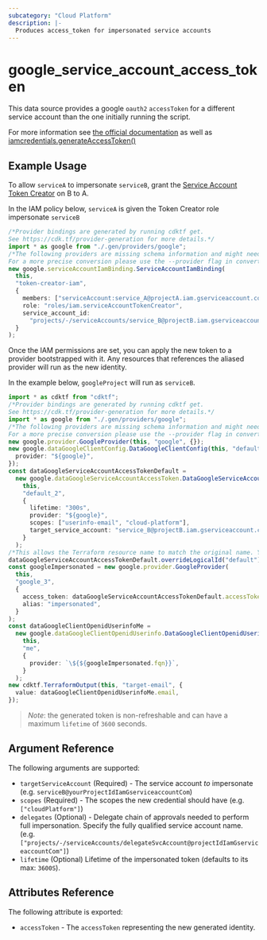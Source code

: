 ```yaml
---
subcategory: "Cloud Platform"
description: |-
  Produces access_token for impersonated service accounts
---
```


# google\_service\_account\_access\_token

This data source provides a google `oauth2` `accessToken` for a different service account than the one initially running the script.

For more information see
[the official documentation](https://cloud.google.com/iam/docs/creating-short-lived-service-account-credentials) as well as [iamcredentials.generateAccessToken()](https://cloud.google.com/iam/credentials/reference/rest/v1/projects.serviceAccounts/generateAccessToken)

## Example Usage

To allow `serviceA` to impersonate `serviceB`, grant the [Service Account Token Creator](https://cloud.google.com/iam/docs/service-accounts#the_service_account_token_creator_role) on B to A.

In the IAM policy below, `serviceA` is given the Token Creator role impersonate `serviceB`

```typescript
/*Provider bindings are generated by running cdktf get.
See https://cdk.tf/provider-generation for more details.*/
import * as google from "./.gen/providers/google";
/*The following providers are missing schema information and might need manual adjustments to synthesize correctly: google.
For a more precise conversion please use the --provider flag in convert.*/
new google.serviceAccountIamBinding.ServiceAccountIamBinding(
  this,
  "token-creator-iam",
  {
    members: ["serviceAccount:service_A@projectA.iam.gserviceaccount.com"],
    role: "roles/iam.serviceAccountTokenCreator",
    service_account_id:
      "projects/-/serviceAccounts/service_B@projectB.iam.gserviceaccount.com",
  }
);

```

Once the IAM permissions are set, you can apply the new token to a provider bootstrapped with it.  Any resources that references the aliased provider will run as the new identity.

In the example below, `googleProject` will run as `serviceB`.

```typescript
import * as cdktf from "cdktf";
/*Provider bindings are generated by running cdktf get.
See https://cdk.tf/provider-generation for more details.*/
import * as google from "./.gen/providers/google";
/*The following providers are missing schema information and might need manual adjustments to synthesize correctly: google.
For a more precise conversion please use the --provider flag in convert.*/
new google.provider.GoogleProvider(this, "google", {});
new google.dataGoogleClientConfig.DataGoogleClientConfig(this, "default", {
  provider: "${google}",
});
const dataGoogleServiceAccountAccessTokenDefault =
  new google.dataGoogleServiceAccountAccessToken.DataGoogleServiceAccountAccessToken(
    this,
    "default_2",
    {
      lifetime: "300s",
      provider: "${google}",
      scopes: ["userinfo-email", "cloud-platform"],
      target_service_account: "service_B@projectB.iam.gserviceaccount.com",
    }
  );
/*This allows the Terraform resource name to match the original name. You can remove the call if you don't need them to match.*/
dataGoogleServiceAccountAccessTokenDefault.overrideLogicalId("default");
const googleImpersonated = new google.provider.GoogleProvider(
  this,
  "google_3",
  {
    access_token: dataGoogleServiceAccountAccessTokenDefault.accessToken,
    alias: "impersonated",
  }
);
const dataGoogleClientOpenidUserinfoMe =
  new google.dataGoogleClientOpenidUserinfo.DataGoogleClientOpenidUserinfo(
    this,
    "me",
    {
      provider: `\${${googleImpersonated.fqn}}`,
    }
  );
new cdktf.TerraformOutput(this, "target-email", {
  value: dataGoogleClientOpenidUserinfoMe.email,
});

```

> *Note*: the generated token is non-refreshable and can have a maximum `lifetime` of `3600` seconds.

## Argument Reference

The following arguments are supported:

* `targetServiceAccount` (Required) - The service account *to* impersonate (e.g. `serviceB@yourProjectIdIamGserviceaccountCom`)
* `scopes` (Required) - The scopes the new credential should have (e.g. `["cloudPlatform"]`)
* `delegates` (Optional) - Delegate chain of approvals needed to perform full impersonation. Specify the fully qualified service account name.  (e.g. `["projects/-/serviceAccounts/delegateSvcAccount@projectIdIamGserviceaccountCom"]`)
* `lifetime` (Optional) Lifetime of the impersonated token (defaults to its max: `3600S`).

## Attributes Reference

The following attribute is exported:

* `accessToken` - The `accessToken` representing the new generated identity.

